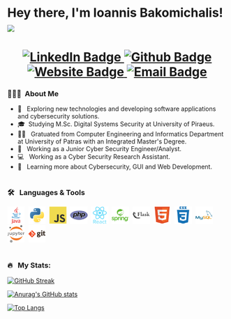  <h1>
  Hey there, I'm Ioannis Bakomichalis!
  <img src="https://media.giphy.com/media/hvRJCLFzcasrR4ia7z/giphy.gif" width="30px"/>
  <br>
  <br>
    <div id="badges" align="center">
  <a href="https://www.linkedin.com/in/IoannisBakomichalis" target="_blank">
    <img src="https://img.shields.io/badge/LinkedIn-blue?style=for-the-badge&logo=linkedin&logoColor=white" alt="LinkedIn Badge"/>
  </a>
  <a href="https://github.com/Mpak1996" target="_blank">
    <img src="https://img.shields.io/badge/Github-black?logo=github&logoColor=white&style=for-the-badge" alt="Github Badge"/>
  </a>
   <a href="https://mpak1996.github.io" target="_blank">
    <img src="https://img.shields.io/badge/website-yellow?logo=Website&logoColor=white&style=for-the-badge" alt="Website Badge"/>
  </a>
  <a href="mailto:giannismpak@outlook.com">
    <img src="https://img.shields.io/badge/email-red?logo=GMail&logoColor=white&style=for-the-badge" alt="Email Badge"/>
  </a>
</div>
</h1>
  

<h3> 👨🏻‍💻 &nbsp;About Me </h3>

- 🔎    &nbsp; Exploring new technologies and developing software applications and cybersecurity solutions.
- 🎓     &nbsp;Studying M.Sc. Digital Systems Security at University of Piraeus.
- 👨‍🎓   &nbsp; Gratuated from Computer Engineering and Informatics Department at University of Patras with an Integrated Master's Degree.
- 💼     &nbsp; Working as a Junior Cyber Security Engineer/Analyst.
- 💻     &nbsp; Working as a Cyber Security Research Assistant.
- 🌱     &nbsp; Learning more about Cybersecurity, GUI and Web Development.

<h1></h1>


<h3> 🛠 &nbsp; Languages & Tools </h3>

<div>
  <img src="https://github.com/devicons/devicon/blob/master/icons/java/java-original-wordmark.svg" title="Java" alt="Java" width="40" height="40"/>&nbsp;
  <img src="https://github.com/devicons/devicon/blob/master/icons/python/python-original.svg" title="Python" alt="Python" width="40" height="40"/>&nbsp;
  <img src="https://github.com/devicons/devicon/blob/master/icons/javascript/javascript-original.svg" title="JavaScript" alt="JavaScript" width="40" height="40"/>&nbsp;
  <img src="https://github.com/devicons/devicon/blob/master/icons/php/php-original.svg" title="Php" alt="Php" width="40" height="40"/>&nbsp;
  <img src="https://github.com/devicons/devicon/blob/master/icons/react/react-original-wordmark.svg" title="React" alt="React" width="40" height="40"/>&nbsp;
  <img src="https://github.com/devicons/devicon/blob/master/icons/spring/spring-original-wordmark.svg" title="Spring" alt="Spring" width="40" height="40"/>&nbsp;
   <img src="https://github.com/devicons/devicon/blob/master/icons/flask/flask-original-wordmark.svg" title="Flask" alt="Flask" width="40" height="40"/>&nbsp;
  <img src="https://github.com/devicons/devicon/blob/master/icons/html5/html5-original.svg" title="HTML5" alt="HTML" width="40" height="40"/>&nbsp;
  <img src="https://github.com/devicons/devicon/blob/master/icons/css3/css3-plain-wordmark.svg"  title="CSS3" alt="CSS" width="40" height="40"/>&nbsp;
  <img src="https://github.com/devicons/devicon/blob/master/icons/mysql/mysql-original-wordmark.svg" title="MySQL"  alt="MySQL" width="40" height="40"/>&nbsp;
  <img src="https://github.com/devicons/devicon/blob/master/icons/jupyter/jupyter-original-wordmark.svg" title="Jupyter" alt="Jupyter" width="40" height="40"/>&nbsp;
  <img src="https://github.com/devicons/devicon/blob/master/icons/git/git-original-wordmark.svg" title="Git" **alt="Git" width="40" height="40"/>
</div>

<h1></h1>

<h3> 🔥 &nbsp; My Stats: </h3>


[![GitHub Streak](https://streak-stats.demolab.com?user=Mpak1996&theme=python-dark)](https://git.io/streak-stats)

[![Anurag's GitHub stats](https://github-readme-stats.vercel.app/api?username=Mpak1996&count_private=true&show_icons=true&theme=highcontrast)](https://github.com/anuraghazra/github-readme-stats)

[![Top Langs](https://github-readme-stats.vercel.app/api/top-langs/?username=Mpak1996&layout=compact&theme=vision-friendly-dark)](https://github.com/anuraghazra/github-readme-stats)



